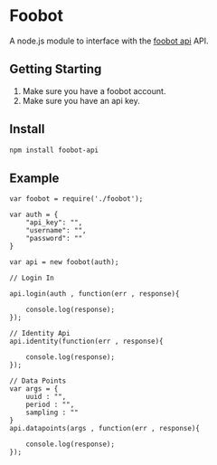 Foobot
======

A node.js module to interface with the [foobot api](http://api.foobot.io/apidoc/index.html) API.

Getting Starting
---

1. Make sure you have a foobot account.
2. Make sure you have an api key.

Install
---

```sh
npm install foobot-api
```

Example
-------
```
var foobot = require('./foobot');

var auth = {
    "api_key": "",
    "username": "",
    "password": ""
}

var api = new foobot(auth);

// Login In

api.login(auth , function(err , response){

    console.log(response);
});

// Identity Api
api.identity(function(err , response){

    console.log(response);
});

// Data Points
var args = {
    uuid : "",
    period : "",
    sampling : ""
}
api.datapoints(args , function(err , response){

    console.log(response);
});
```

